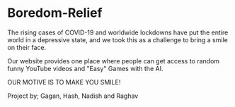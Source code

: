 # Boredom-Relief

The rising cases of COVID-19 and worldwide lockdowns have put the entire world in a depressive state, and we took this as a challenge to bring a smile on their face.

Our website provides one place where people can get access to random funny YouTube videos and "Easy" Games with the AI. 

OUR MOTIVE IS TO MAKE YOU SMILE!

Project by; Gagan, Hash, Nadish and Raghav
